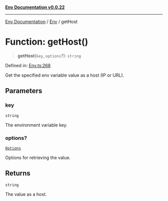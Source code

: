 [**Env Documentation v0.0.22**](../../README.md)

***

[Env Documentation](../../modules.md) / [Env](../README.md) / getHost

# Function: getHost()

> **getHost**(`key`, `options`?): `string`

Defined in: [Env.ts:268](https://github.com/stonemjs/env/blob/f87a794c17b46b9f32ee1b61a8ff3fab1da12f18/src/Env.ts#L268)

Get the specified env variable value as a host (IP or URL).

## Parameters

### key

`string`

The environment variable key.

### options?

[`Options`](../../declarations/interfaces/Options.md)

Options for retrieving the value.

## Returns

`string`

The value as a host.
